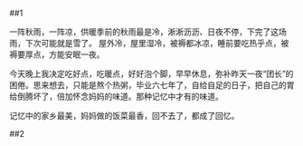 ##1

一阵秋雨，一阵凉，供暖季前的秋雨最是冷，淅淅沥沥、日夜不停，下完了这场雨，下次可能就是雪了。
屋外冷，屋里湿冷，被褥都冰凉，睡前要吃热乎点，被褥要厚点，方能安眠一夜。


今天晚上我决定吃好点，吃暖点，好好泡个脚，早早休息，弥补昨天一夜“团长”的困倦。思来想去，只能是熬个热粥，毕业六七年了，自给自足的日子，把自己的胃给倒腾坏了，倍加怀念妈妈的味道。那种记忆中才有的味道。

记忆中的家乡最美，妈妈做的饭菜最香，回不去了，都成了回忆。

##2
